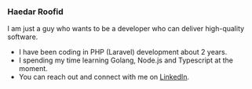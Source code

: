 ### Haedar Roofid

I am just a guy who wants to be a developer who can deliver high-quality software.

- I have been coding in PHP (Laravel) development about 2 years.
- I spending my time learning Golang, Node.js and Typescript at the moment.
- You can reach out and connect with me on [LinkedIn](https://linkedin.com/in/haedarr).
